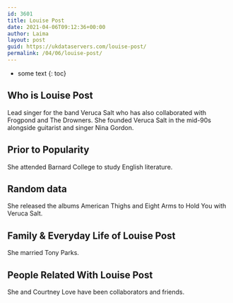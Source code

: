 ```yaml
---
id: 3601
title: Louise Post
date: 2021-04-06T09:12:36+00:00
author: Laima
layout: post
guid: https://ukdataservers.com/louise-post/
permalink: /04/06/louise-post/
---
```


* some text
{: toc}


## Who is Louise Post
                  
                  
                  
Lead singer for the band Veruca Salt who has also collaborated with Frogpond and The Drowners. She founded Veruca Salt in the mid-90s alongside guitarist and singer Nina Gordon.
                  
              
            
              
            
                
                
                
## Prior to Popularity
                  
                  
                  
She attended Barnard College to study English literature.
                  
              
            
              
            
                
                
                
## Random data
                  
                  
                  
She released the albums American Thighs and Eight Arms to Hold You with Veruca Salt.
                  
              
            
              
            
                
                
                
## Family & Everyday Life of Louise Post
                  
                  
                  
She married Tony Parks.
                  
              
            
              
            
                
                
                
## People Related With Louise Post
                  
                  
                  
She and Courtney Love have been collaborators and friends.
                  
              
            
              
            
                
              
            
              
              
            
            
              
            
          
          
          